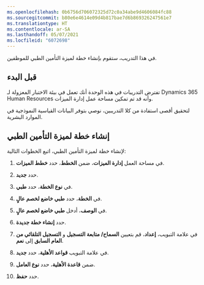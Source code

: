 ```yaml
---
ms.openlocfilehash: 0b6756d706072325d72c0a34abe9d4606084fc88
ms.sourcegitcommit: b80e6e4614e09d4b817bae7d6b869326247561e7
ms.translationtype: HT
ms.contentlocale: ar-SA
ms.lasthandoff: 05/07/2021
ms.locfileid: "6072698"
---
```

في هذا التدريب، ستقوم بإنشاء خطة لميزة التأمين الطبي للموظفين.

## <a name="before-you-begin"></a>قبل البدء

تفترض التدريبات في هذه الوحدة أنك تعمل في بيئة الاختبار المعزولة لـ Dynamics 365 Human Resources وأنه قد تم تمكين مساحة عمل إدارة الميزات.

لتحقيق أقصى استفادة من كلا التدريبين، نوصي بتوفر البيانات القياسية النموذجية في الموارد البشرية.

## <a name="create-a-medical-insurance-benefit-plan"></a>إنشاء خطة لميزة التأمين الطبي

لإنشاء خطة لميزة التأمين الطبي، اتبع الخطوات التالية:

1. في مساحة العمل **إدارة الميزات**، ضمن **الخطط**، حدد **خطط الميزات**.

1. حدد **جديد‎**.

1. في **نوع الخطة**، حدد **طبي**.

1. في **الخطة**، حدد **طبي خاضع لخصم عالٍ**.

1. في **الوصف**، أدخل **طبي خاضع لخصم عالٍ**.

1. حدد **إنشاء خطة جديدة**.

1. في علامة التبويب، **إعداد**، قم بتعيين **السماح/ متابعة التسجيل** و **التسجيل التلقائي من العام السابق** إلى **نعم**.

1. في علامة التبويب **قواعد الأهلية**، حدد **جديد**.

1. ضمن **قاعدة الأهلية**، حدد **نوع العامل**.

1. حدد **حفظ**.
